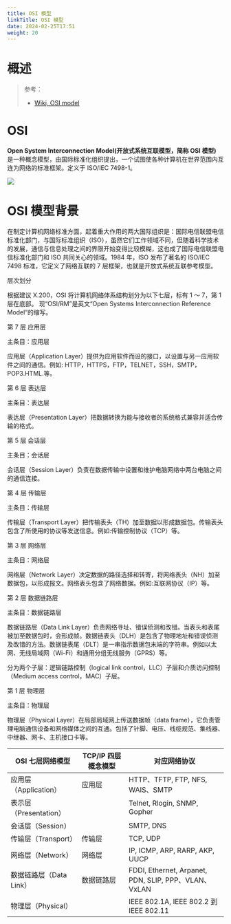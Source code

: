 ```yaml
---
title: OSI 模型
linkTitle: OSI 模型
date: 2024-02-25T17:51
weight: 20
---
```


# 概述

> 参考：
>
> - [Wiki, OSI model](https://en.wikipedia.org/wiki/OSI_model)

# OSI

**Open System Interconnection Model(开放式系统互联模型，简称 OSI 模型)** 是一种概念模型，由国际标准化组织提出，一个试图使各种计算机在世界范围内互连为网络的标准框架。定义于 ISO/IEC 7498-1。

![](https://notes-learning.oss-cn-beijing.aliyuncs.com/tudqyb/1616161546435-bc8ba6d0-bb9a-4fc8-819e-6108035f2d1a.jpeg)

# OSI 模型背景

在制定计算机网络标准方面，起着重大作用的两大国际组织是：国际电信联盟电信标准化部门，与国际标准组织（ISO），虽然它们工作领域不同，但随着科学技术的发展，通信与信息处理之间的界限开始变得比较模糊，这也成了国际电信联盟电信标准化部门和 ISO 共同关心的领域。1984 年，ISO 发布了著名的 ISO/IEC 7498 标准，它定义了网络互联的 7 层框架，也就是开放式系统互联参考模型。

层次划分

根据建议 X.200，OSI 将计算机网络体系结构划分为以下七层，标有 1 ～ 7，第 1 层在底部。 现“OSI/RM”是英文“Open Systems Interconnection Reference Model”的缩写。

第 7 层 应用层

主条目：应用层

应用层（Application Layer）提供为应用软件而设的接口，以设置与另一应用软件之间的通信。例如: HTTP，HTTPS，FTP，TELNET，SSH，SMTP，POP3.HTML.等。

第 6 层 表达层

主条目：表达层

表达层（Presentation Layer）把数据转换为能与接收者的系统格式兼容并适合传输的格式。

第 5 层 会话层

主条目：会话层

会话层（Session Layer）负责在数据传输中设置和维护电脑网络中两台电脑之间的通信连接。

第 4 层 传输层

主条目：传输层

传输层（Transport Layer）把传输表头（TH）加至数据以形成数据包。传输表头包含了所使用的协议等发送信息。例如:传输控制协议（TCP）等。

第 3 层 网络层

主条目：网络层

网络层（Network Layer）决定数据的路径选择和转寄，将网络表头（NH）加至数据包，以形成报文。网络表头包含了网络数据。例如:互联网协议（IP）等。

第 2 层 数据链路层

主条目：数据链路层

数据链路层（Data Link Layer）负责网络寻址、错误侦测和改错。当表头和表尾被加至数据包时，会形成帧。数据链表头（DLH）是包含了物理地址和错误侦测及改错的方法。数据链表尾（DLT）是一串指示数据包末端的字符串。例如以太网、无线局域网（Wi-Fi）和通用分组无线服务（GPRS）等。

分为两个子层：逻辑链路控制（logical link control，LLC）子层和介质访问控制（Medium access control，MAC）子层。

第 1 层 物理层

主条目：物理层

物理层（Physical Layer）在局部局域网上传送数据帧（data frame），它负责管理电脑通信设备和网络媒体之间的互通。包括了针脚、电压、线缆规范、集线器、中继器、网卡、主机接口卡等。

| OSI 七层网络模型        | TCP/IP 四层概念模型 | 对应网络协议                                             |
| ----------------- | ------------- | -------------------------------------------------- |
| 应用层（Application）  | 应用层           | HTTP、TFTP, FTP, NFS, WAIS、SMTP                     |
| 表示层（Presentation） |               | Telnet, Rlogin, SNMP, Gopher                       |
| 会话层（Session）      |               | SMTP, DNS                                          |
| 传输层（Transport）    | 传输层           | TCP, UDP                                           |
| 网络层（Network）      | 网络层           | IP, ICMP, ARP, RARP, AKP, UUCP                     |
| 数据链路层（Data Link）  | 数据链路层         | FDDI, Ethernet, Arpanet, PDN, SLIP, PPP、VLAN、VxLAN |
| 物理层（Physical）     |               | IEEE 802.1A, IEEE 802.2 到 IEEE 802.11              |


